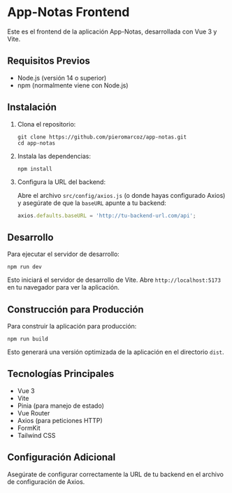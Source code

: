 # App-Notas Frontend

Este es el frontend de la aplicación App-Notas, desarrollada con Vue 3 y Vite.

## Requisitos Previos

- Node.js (versión 14 o superior)
- npm (normalmente viene con Node.js)

## Instalación

1. Clona el repositorio:
   ```
   git clone https://github.com/pieromarcoz/app-notas.git
   cd app-notas
   ```

2. Instala las dependencias:
   ```
   npm install
   ```
3. Configura la URL del backend:
   
   Abre el archivo `src/config/axios.js` (o donde hayas configurado Axios) y asegúrate de que la `baseURL` apunte a tu backend:

   ```javascript
   axios.defaults.baseURL = 'http://tu-backend-url.com/api';
   ```
## Desarrollo

Para ejecutar el servidor de desarrollo:

```
npm run dev
```

Esto iniciará el servidor de desarrollo de Vite. Abre `http://localhost:5173` en tu navegador para ver la aplicación.

## Construcción para Producción

Para construir la aplicación para producción:

```
npm run build
```

Esto generará una versión optimizada de la aplicación en el directorio `dist`.


## Tecnologías Principales

- Vue 3
- Vite
- Pinia (para manejo de estado)
- Vue Router
- Axios (para peticiones HTTP)
- FormKit
- Tailwind CSS

## Configuración Adicional

Asegúrate de configurar correctamente la URL de tu backend en el archivo de configuración de Axios.
